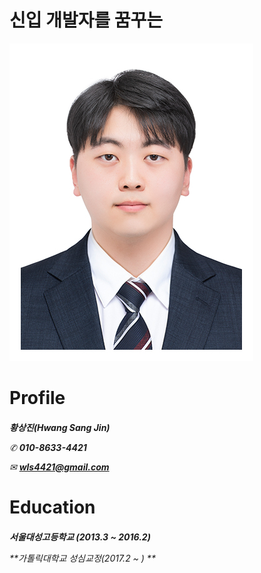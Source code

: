 # 신입 개발자를 꿈꾸는

![sreensh](반명함-이력서용.jpg)

<h1> Profile
<h6>  
  
**황상진(Hwang Sang Jin)**

✆ **010-8633-4421**

✉ **wls4421@gmail.com**

<h1> Education
<h6>
  
  **서울대성고등학교 (2013.3 ~ 2016.2)**
  
  **가톨릭대학교 성심교정(2017.2 ~ ) **
  
